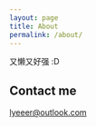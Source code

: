 ```yaml
---
layout: page
title: About
permalink: /about/
---
```


又懒又好强 :D

## Contact me

[lyeeer@outlook.com](mailto:lyeeer@outlook.com)